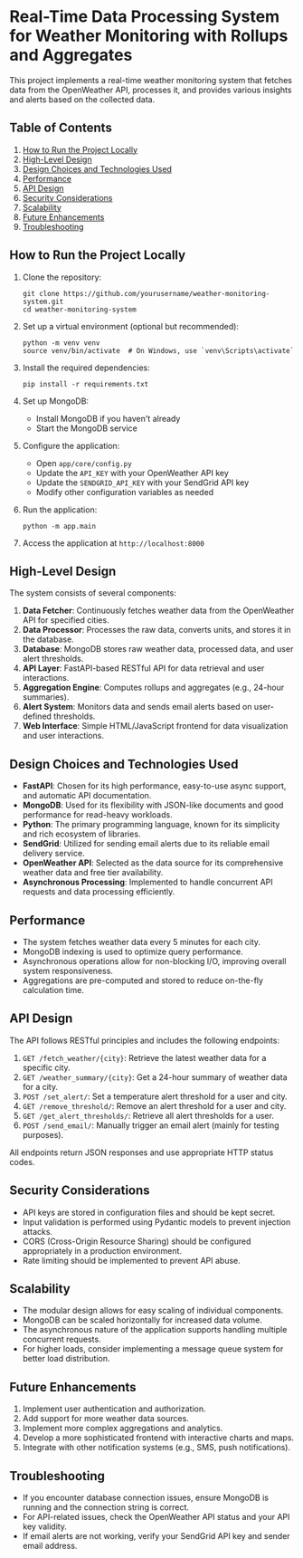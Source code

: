 # Real-Time Data Processing System for Weather Monitoring with Rollups and Aggregates

This project implements a real-time weather monitoring system that fetches data from the OpenWeather API, processes it, and provides various insights and alerts based on the collected data.

## Table of Contents

1. [How to Run the Project Locally](#how-to-run-the-project-locally)
2. [High-Level Design](#high-level-design)
3. [Design Choices and Technologies Used](#design-choices-and-technologies-used)
4. [Performance](#performance)
5. [API Design](#api-design)
6. [Security Considerations](#security-considerations)
7. [Scalability](#scalability)
8. [Future Enhancements](#future-enhancements)
9. [Troubleshooting](#troubleshooting)

## How to Run the Project Locally

1. Clone the repository:
   ```
   git clone https://github.com/yourusername/weather-monitoring-system.git
   cd weather-monitoring-system
   ```

2. Set up a virtual environment (optional but recommended):
   ```
   python -m venv venv
   source venv/bin/activate  # On Windows, use `venv\Scripts\activate`
   ```

3. Install the required dependencies:
   ```
   pip install -r requirements.txt
   ```

4. Set up MongoDB:
   - Install MongoDB if you haven't already
   - Start the MongoDB service

5. Configure the application:
   - Open `app/core/config.py`
   - Update the `API_KEY` with your OpenWeather API key
   - Update the `SENDGRID_API_KEY` with your SendGrid API key
   - Modify other configuration variables as needed

6. Run the application:
   ```
   python -m app.main
   ```

7. Access the application at `http://localhost:8000`

## High-Level Design

The system consists of several components:

1. **Data Fetcher**: Continuously fetches weather data from the OpenWeather API for specified cities.
2. **Data Processor**: Processes the raw data, converts units, and stores it in the database.
3. **Database**: MongoDB stores raw weather data, processed data, and user alert thresholds.
4. **API Layer**: FastAPI-based RESTful API for data retrieval and user interactions.
5. **Aggregation Engine**: Computes rollups and aggregates (e.g., 24-hour summaries).
6. **Alert System**: Monitors data and sends email alerts based on user-defined thresholds.
7. **Web Interface**: Simple HTML/JavaScript frontend for data visualization and user interactions.

## Design Choices and Technologies Used

- **FastAPI**: Chosen for its high performance, easy-to-use async support, and automatic API documentation.
- **MongoDB**: Used for its flexibility with JSON-like documents and good performance for read-heavy workloads.
- **Python**: The primary programming language, known for its simplicity and rich ecosystem of libraries.
- **SendGrid**: Utilized for sending email alerts due to its reliable email delivery service.
- **OpenWeather API**: Selected as the data source for its comprehensive weather data and free tier availability.
- **Asynchronous Processing**: Implemented to handle concurrent API requests and data processing efficiently.

## Performance

- The system fetches weather data every 5 minutes for each city.
- MongoDB indexing is used to optimize query performance.
- Asynchronous operations allow for non-blocking I/O, improving overall system responsiveness.
- Aggregations are pre-computed and stored to reduce on-the-fly calculation time.

## API Design

The API follows RESTful principles and includes the following endpoints:

1. `GET /fetch_weather/{city}`: Retrieve the latest weather data for a specific city.
2. `GET /weather_summary/{city}`: Get a 24-hour summary of weather data for a city.
3. `POST /set_alert/`: Set a temperature alert threshold for a user and city.
4. `GET /remove_threshold/`: Remove an alert threshold for a user and city.
5. `GET /get_alert_thresholds/`: Retrieve all alert thresholds for a user.
6. `POST /send_email/`: Manually trigger an email alert (mainly for testing purposes).

All endpoints return JSON responses and use appropriate HTTP status codes.

## Security Considerations

- API keys are stored in configuration files and should be kept secret.
- Input validation is performed using Pydantic models to prevent injection attacks.
- CORS (Cross-Origin Resource Sharing) should be configured appropriately in a production environment.
- Rate limiting should be implemented to prevent API abuse.

## Scalability

- The modular design allows for easy scaling of individual components.
- MongoDB can be scaled horizontally for increased data volume.
- The asynchronous nature of the application supports handling multiple concurrent requests.
- For higher loads, consider implementing a message queue system for better load distribution.

## Future Enhancements

1. Implement user authentication and authorization.
2. Add support for more weather data sources.
3. Implement more complex aggregations and analytics.
4. Develop a more sophisticated frontend with interactive charts and maps.
5. Integrate with other notification systems (e.g., SMS, push notifications).

## Troubleshooting

- If you encounter database connection issues, ensure MongoDB is running and the connection string is correct.
- For API-related issues, check the OpenWeather API status and your API key validity.
- If email alerts are not working, verify your SendGrid API key and sender email address.
